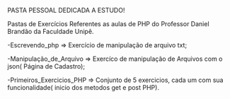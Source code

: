 PASTA PESSOAL DEDICADA A ESTUDO!

Pastas de Exercícios Referentes as aulas de PHP do Professor Daniel Brandão da Faculdade Unipê.

-Escrevendo_php => Exercício de manipulação de arquivo txt;

-Manipulação_de_Arquivo => Exercíco de manipulação de Arquivos com o json( Página de Cadastro);

-Primeiros_Exercicios_PHP => Conjunto de 5 exercicios, cada um com sua funcionalidade( inicio dos metodos get e post PHP).

